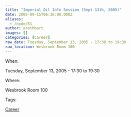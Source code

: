 ```yaml
---
title: "Imperial Oil Info Session (Sept 13th, 2005)"
date: 2005-09-15T06:36:00.000Z
aliases:
  - /node/51
author: arothbart
images: []
categories: [Career]
raw_date: Tuesday, September 13, 2005 - 17:30 to 19:30
raw_location: Wesbrook Room 100
---
```


When: 

Tuesday, September 13, 2005 - 17:30 to 19:30

Where: 

Wesbrook Room 100

Tags: 

[Career](/career)
